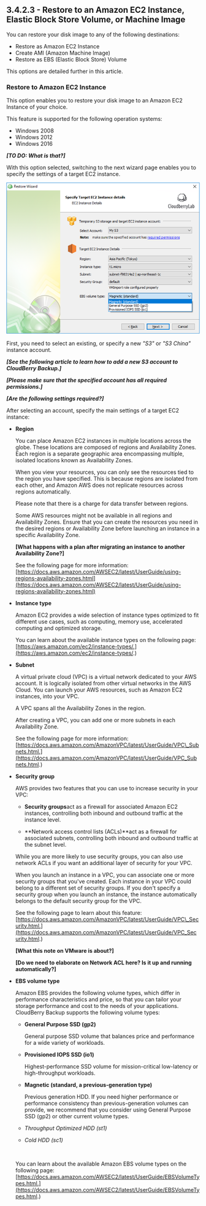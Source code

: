## 3.4.2.3 - Restore to an Amazon EC2 Instance, Elastic Block Store Volume, or Machine Image

You can restore your disk image to any of the following destinations:

* Restore as Amazon EC2 Instance
* Create AMI \(Amazon Machine Image\)
* Restore as EBS \(Elastic Block Store\) Volume

This options are detailed further in this article.

### Restore to Amazon EC2 Instance

This option enables you to restore your disk image to an Amazon EC2 Instance of your choice.

This feature is supported for the following operation systems:

* Windows 2008
* Windows 2012
* Windows 2016

_**\[TO DO: What is that?\]**_

With this option selected, switching to the next wizard page enables you to specify the settings of a target EC2 instance.

![](/assets/image-based-to-ec2-instance-details.png)

First, you need to select an existing, or specify a new _"S3"_ or _"S3 China"_ instance account.

_**\[See the following article to learn how to add a new S3 account to CloudBerry Backup.\]**_

_**\[Please make sure that the specified account has all required permissions.\]**_

_**\[Are the following settings required?\]**_

After selecting an account, specify the main settings of a target EC2 instance:

* **Region**

  You can place Amazon EC2 instances in multiple locations across the globe. These locations are composed of regions and Availability Zones. Each region is a separate geographic area encompassing multiple, isolated locations known as Availability Zones.

  When you view your resources, you can only see the resources tied to the region you have specified. This is because regions are isolated from each other, and Amazon AWS does not replicate resources across regions automatically.

  Please note that there is a charge for data transfer between regions.

  Some AWS resources might not be available in all regions and Availability Zones. Ensure that you can create the resources you need in the desired regions or Availability Zone before launching an instance in a specific Availability Zone.

  **\[What happens with a plan after migrating an instance to another Availability Zone?\]**

  See the following page for more information:[https://docs.aws.amazon.com/AWSEC2/latest/UserGuide/using-regions-availability-zones.html](https://docs.aws.amazon.com/AWSEC2/latest/UserGuide/using-regions-availability-zones.html)

* **Instance type**

  Amazon EC2 provides a wide selection of instance types optimized to fit different use cases, such as computing, memory use, accelerated computing and optimized storage.

  You can learn about the available instance types on the following page:[https://aws.amazon.com/ec2/instance-types/.](https://aws.amazon.com/ec2/instance-types/.)

* **Subnet**

  A virtual private cloud \(VPC\) is a virtual network dedicated to your AWS account. It is logically isolated from other virtual networks in the AWS Cloud. You can launch your AWS resources, such as Amazon EC2 instances, into your VPC.

  A VPC spans all the Availability Zones in the region.

  After creating a VPC, you can add one or more subnets in each Availability Zone.

  See the following page for more information:[https://docs.aws.amazon.com/AmazonVPC/latest/UserGuide/VPC\_Subnets.html.](https://docs.aws.amazon.com/AmazonVPC/latest/UserGuide/VPC_Subnets.html.)

* **Security group**

  AWS provides two features that you can use to increase security in your VPC:

  * **Security groups**act as a firewall for associated Amazon EC2 instances, controlling both inbound and outbound traffic at the instance level.

  * **Network access control lists \(ACLs\)**act as a firewall for associated subnets, controlling both inbound and outbound traffic at the subnet level.

  While you are more likely to use security groups, you can also use network ACLs if you want an additional layer of security for your VPC.

  When you launch an instance in a VPC, you can associate one or more security groups that you've created. Each instance in your VPC could belong to a different set of security groups. If you don't specify a security group when you launch an instance, the instance automatically belongs to the default security group for the VPC.

  See the following page to learn about this feature:[https://docs.aws.amazon.com/AmazonVPC/latest/UserGuide/VPC\_Security.html.](https://docs.aws.amazon.com/AmazonVPC/latest/UserGuide/VPC_Security.html.)

  **\[What this note on VMware is about?\]**

  **\[Do we need to elaborate on Network ACL here? Is it up and running automatically?\]**

* **EBS volume type**

  Amazon EBS provides the following volume types, which differ in performance characteristics and price, so that you can tailor your storage performance and cost to the needs of your applications. CloudBerry Backup supports the following volume types:

  * **General Purpose SSD \(gp2\)**

    General purpose SSD volume that balances price and performance for a wide variety of workloads.

  * **Provisioned IOPS SSD \(io1\)**

    Highest-performance SSD volume for mission-critical low-latency or high-throughput workloads.

  * **Magnetic \(standard, a previous-generation type\)**

    Previous generation HDD. If you need higher performance or performance consistency than previous-generation volumes can provide, we recommend that you consider using General Purpose SSD \(gp2\) or other current volume types.

  * _Throughput Optimized HDD \(st1\)_

  * _Cold HDD \(sc1\)_

    ​

  You can learn about the available Amazon EBS volume types on the following page:[https://docs.aws.amazon.com/AWSEC2/latest/UserGuide/EBSVolumeTypes.html.](https://docs.aws.amazon.com/AWSEC2/latest/UserGuide/EBSVolumeTypes.html.)



